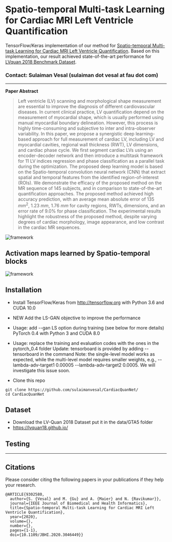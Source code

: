 # Spatio-temporal Multi-task Learning for Cardiac MRI Left Ventricle Quantification

TensorFlow/Keras implementation of our method for [Spatio-temporal Multi-task Learning for Cardiac MRI Left Ventricle Quantification](https://ieeexplore.ieee.org/abstract/document/9302580). Based on this implementation, our result achieved state-of-the-art performance for [LVquan 2018 Benchmark Dataset](https://lvquan18.github.io/).

### Contact: Sulaiman Vesal (sulaiman dot vesal at fau dot com)

---
**Paper Abstract**

>Left ventricle (LV) scanning and morphological shape measurement are essential to improve the diagnosis of different cardiovascular diseases. In current clinical practice, LV quantification depend on the measurement of myocardial shape, which is usually performed using manual myocardial boundary delineation. However, this process is highly time-consuming and subjective to inter and intra-observer variability. In this paper, we propose a synergistic deep learning-based approach for full measurement of cardiac LV, including LV and myocardial cavities, regional wall thickness (RWT), LV dimensions, and cardiac phase cycle. We first segment cardiac LVs using an encoder-decoder network and then introduce a multitask framework for 11 LV indices regression and phase classification as a parallel task during the optimization. The proposed deep learning model is based on the Spatio-temporal convolution neural network (CNN) that extract spatial and temporal features from the identified region-of-interest (ROIs).
We demonstrate the efficacy of the proposed method on the MR sequence of 145 subjects, and in comparison to state-of-the-art quantification approaches. The proposed method achieved high accuracy prediction, with an average mean absolute error of 135 $mm^2$, 1.23 $mm$, 1.76 $mm$ for cavity regions, RWTs, dimensions, and an error rate of 9.0\% for phase classification. The experimental results highlight the robustness of the proposed method, despite varying degrees of cardiac morphology, image appearance, and low contrast in the cardiac MR sequences.


![framework](Lvgit.png)

## Activation maps learned by Spatio-temporal blocks

![framework](images/temporal_r.png)

## Installation

* Install TensorFlow/Keras from http://tensorflow.org with Python 3.6 and CUDA 10.0

* NEW Add the LS-GAN objective to improve the performance

* Usage: add --gan LS option during training (see below for more details)
PyTorch 0.4 with Python 3 and CUDA 8.0

* Usage: replace the training and evaluation codes with the ones in the pytorch_0.4 folder
Update: tensorboard is provided by adding --tensorboard in the command
Note: the single-level model works as expected, while the multi-level model requires smaller weights, e.g., --lambda-adv-target1 0.00005 --lambda-adv-target2 0.0005. We will investigate this issue soon.

* Clone this repo
```
git clone https://github.com/sulaimanvesal/CardiacQuanNet/
cd CardiacQuanNet
```
## Dataset
* Download the LV-Quan 2018 Dataset put it in the data/GTA5 folder 
* https://lvquan18.github.io/

## Testing
---
## Citations
Please consider citing the following papers in your publications if they help your research.
```
@ARTICLE{9302580,
  author={S. {Vesal} and M. {Gu} and A. {Maier} and N. {Ravikumar}},
  journal={IEEE Journal of Biomedical and Health Informatics}, 
  title={Spatio-temporal Multi-task Learning for Cardiac MRI Left Ventricle Quantification}, 
  year={2020},
  volume={},
  number={},
  pages={1-1},
  doi={10.1109/JBHI.2020.3046449}}
```
